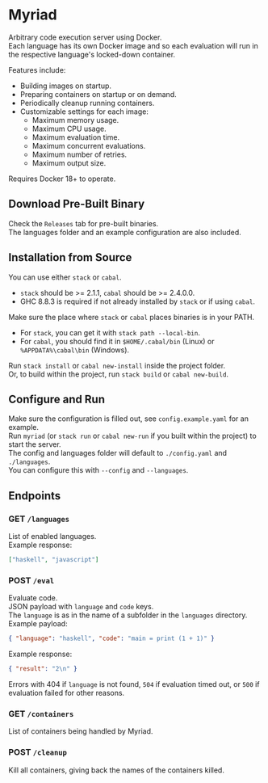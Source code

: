 # Myriad

Arbitrary code execution server using Docker.  
Each language has its own Docker image and so each evaluation will run in the respective language's locked-down container.  

Features include:

- Building images on startup.
- Preparing containers on startup or on demand.
- Periodically cleanup running containers.
- Customizable settings for each image:
    - Maximum memory usage.
    - Maximum CPU usage.
    - Maximum evaluation time.
    - Maximum concurrent evaluations.
    - Maximum number of retries.
    - Maximum output size.

Requires Docker 18+ to operate.  

## Download Pre-Built Binary

Check the `Releases` tab for pre-built binaries.  
The languages folder and an example configuration are also included.  

## Installation from Source

You can use either `stack` or `cabal`.  
- `stack` should be >= 2.1.1, `cabal` should be >= 2.4.0.0.
- GHC 8.8.3 is required if not already installed by `stack` or if using `cabal`.

Make sure the place where `stack` or `cabal` places binaries is in your PATH.  
- For `stack`, you can get it with `stack path --local-bin`.
- For `cabal`, you should find it in `$HOME/.cabal/bin` (Linux) or `%APPDATA%\cabal\bin` (Windows).

Run `stack install` or `cabal new-install` inside the project folder.  
Or, to build within the project, run `stack build` or `cabal new-build`.  

## Configure and Run

Make sure the configuration is filled out, see `config.example.yaml` for an example.  
Run `myriad` (or `stack run` or `cabal new-run` if you built within the project) to start the server.  
The config and languages folder will default to `./config.yaml` and `./languages`.  
You can configure this with `--config` and `--languages`.  

## Endpoints

### **GET** `/languages`

List of enabled languages.  
Example response:  

```json
["haskell", "javascript"]
```

### **POST** `/eval`

Evaluate code.  
JSON payload with `language` and `code` keys.  
The `language` is as in the name of a subfolder in the `languages` directory.  
Example payload:  

```json
{ "language": "haskell", "code": "main = print (1 + 1)" }
```

Example response:  

```json
{ "result": "2\n" }
```

Errors with 404 if `language` is not found, `504` if evaluation timed out, or `500` if evaluation failed for other reasons.  

### **GET** `/containers`

List of containers being handled by Myriad.  

### **POST** `/cleanup`

Kill all containers, giving back the names of the containers killed.  
